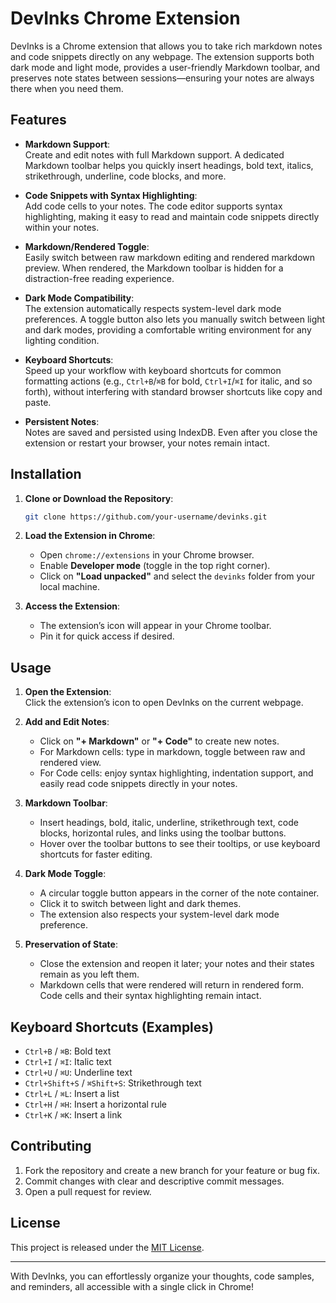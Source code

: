 # DevInks Chrome Extension

DevInks is a Chrome extension that allows you to take rich markdown notes and code snippets directly on any webpage. The extension supports both dark mode and light mode, provides a user-friendly Markdown toolbar, and preserves note states between sessions—ensuring your notes are always there when you need them.

## Features

- **Markdown Support**:  
  Create and edit notes with full Markdown support. A dedicated Markdown toolbar helps you quickly insert headings, bold text, italics, strikethrough, underline, code blocks, and more.

- **Code Snippets with Syntax Highlighting**:  
  Add code cells to your notes. The code editor supports syntax highlighting, making it easy to read and maintain code snippets directly within your notes.

- **Markdown/Rendered Toggle**:  
  Easily switch between raw markdown editing and rendered markdown preview. When rendered, the Markdown toolbar is hidden for a distraction-free reading experience.

- **Dark Mode Compatibility**:  
  The extension automatically respects system-level dark mode preferences. A toggle button also lets you manually switch between light and dark modes, providing a comfortable writing environment for any lighting condition.

- **Keyboard Shortcuts**:  
  Speed up your workflow with keyboard shortcuts for common formatting actions (e.g., `Ctrl+B`/`⌘B` for bold, `Ctrl+I`/`⌘I` for italic, and so forth), without interfering with standard browser shortcuts like copy and paste.

- **Persistent Notes**:  
  Notes are saved and persisted using IndexDB. Even after you close the extension or restart your browser, your notes remain intact.

## Installation

1. **Clone or Download the Repository**:
   ```bash
   git clone https://github.com/your-username/devinks.git
   ```
   
2. **Load the Extension in Chrome**:
   - Open `chrome://extensions` in your Chrome browser.
   - Enable **Developer mode** (toggle in the top right corner).
   - Click on **"Load unpacked"** and select the `devinks` folder from your local machine.

3. **Access the Extension**:
   - The extension’s icon will appear in your Chrome toolbar.
   - Pin it for quick access if desired.

## Usage

1. **Open the Extension**:  
   Click the extension’s icon to open DevInks on the current webpage.

2. **Add and Edit Notes**:
   - Click on **"+ Markdown"** or **"+ Code"** to create new notes.
   - For Markdown cells: type in markdown, toggle between raw and rendered view.
   - For Code cells: enjoy syntax highlighting, indentation support, and easily read code snippets directly in your notes.

3. **Markdown Toolbar**:
   - Insert headings, bold, italic, underline, strikethrough text, code blocks, horizontal rules, and links using the toolbar buttons.
   - Hover over the toolbar buttons to see their tooltips, or use keyboard shortcuts for faster editing.

4. **Dark Mode Toggle**:
   - A circular toggle button appears in the corner of the note container.
   - Click it to switch between light and dark themes.
   - The extension also respects your system-level dark mode preference.

5. **Preservation of State**:
   - Close the extension and reopen it later; your notes and their states remain as you left them.
   - Markdown cells that were rendered will return in rendered form. Code cells and their syntax highlighting remain intact.

## Keyboard Shortcuts (Examples)

- `Ctrl+B` / `⌘B`: Bold text  
- `Ctrl+I` / `⌘I`: Italic text  
- `Ctrl+U` / `⌘U`: Underline text  
- `Ctrl+Shift+S` / `⌘Shift+S`: Strikethrough text  
- `Ctrl+L` / `⌘L`: Insert a list  
- `Ctrl+H` / `⌘H`: Insert a horizontal rule  
- `Ctrl+K` / `⌘K`: Insert a link

## Contributing

1. Fork the repository and create a new branch for your feature or bug fix.
2. Commit changes with clear and descriptive commit messages.
3. Open a pull request for review.

## License

This project is released under the [MIT License](LICENSE).

---

With DevInks, you can effortlessly organize your thoughts, code samples, and reminders, all accessible with a single click in Chrome!
